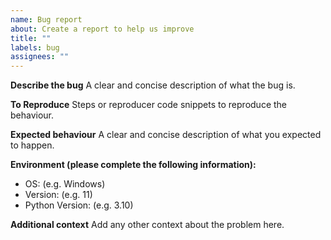 ```yaml
---
name: Bug report
about: Create a report to help us improve
title: ""
labels: bug
assignees: ""
---
```


**Describe the bug**
A clear and concise description of what the bug is.

**To Reproduce**
Steps or reproducer code snippets to reproduce the behaviour.

**Expected behaviour**
A clear and concise description of what you expected to happen.

**Environment (please complete the following information):**

-   OS: (e.g. Windows)
-   Version: (e.g. 11)
-   Python Version: (e.g. 3.10)

**Additional context**
Add any other context about the problem here.
